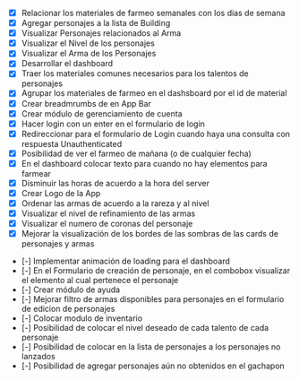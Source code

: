  - [x] Relacionar los materiales de farmeo semanales con los dias de semana
 - [x] Agregar personajes a la lista de Building
 - [x] Visualizar Personajes relacionados al Arma
 - [x] Visualizar el Nivel de los personajes
 - [x] Visualizar el Arma de los Personajes
 - [x] Desarrollar el dashboard
 - [x] Traer los materiales comunes necesarios para los talentos de personajes
 - [x] Agrupar los materiales de farmeo en el dashsboard por el id de material
 - [x] Crear breadmrumbs de en App Bar
 - [x] Crear módulo de gerenciamiento de cuenta
 - [x] Hacer login con un enter en el formulario de login
 - [x] Redireccionar para el formulario de Login cuando haya una consulta con respuesta Unauthenticated
 - [x] Posibilidad de ver el farmeo de mañana (o de cualquier fecha)
 - [x] En el dashboard colocar texto para cuando no hay elementos para farmear
 - [x] Disminuir las horas de acuerdo a la hora del server
 - [x] Crear Logo de la App
 - [x] Ordenar las armas de acuerdo a la rareza y al nivel
 - [x] Visualizar el nivel de refinamiento de las armas
 - [x] Visualizar el numero de coronas del personaje
 - [x] Mejorar la visualización de los bordes de las sombras de las cards de personajes y armas
 - [-] Implementar animación de loading para el dashboard
 - [-] En el Formulario de creación de personaje, en el combobox visualizar el elemento al cual pertenece el personaje
 - [-] Crear módulo de ayuda
 - [-] Mejorar filtro de armas disponibles para personajes en el formulario de edicion de personajes
 - [-] Colocar modulo de inventario
 - [-] Posibilidad de colocar el nivel deseado de cada talento de cada personaje
 - [-] Posibilidad de colocar en la lista de personajes a los personajes no lanzados
 - [-] Posibilidad de agregar personajes aún no obtenidos en el gachapon
